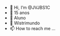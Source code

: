 - 👋 Hi, I’m @JVJBS1C
- 👀 15 anos
- 🌱 Aluno
- 💞️ Wistrimundo
- 📫 How to reach me ...

<!---
Aluno do Wistrimundo
15 anos 
Cabelo grande e preto
--->
